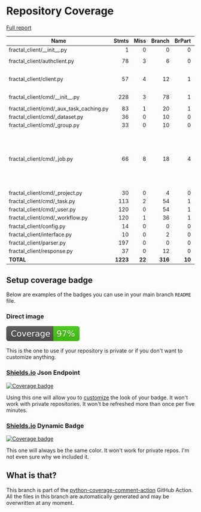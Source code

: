 # Repository Coverage

[Full report](https://htmlpreview.github.io/?https://github.com/fractal-analytics-platform/fractal-client/blob/python-coverage-comment-action-data/htmlcov/index.html)

| Name                                        |    Stmts |     Miss |   Branch |   BrPart |   Cover |   Missing |
|-------------------------------------------- | -------: | -------: | -------: | -------: | ------: | --------: |
| fractal\_client/\_\_init\_\_.py             |        1 |        0 |        0 |        0 |    100% |           |
| fractal\_client/authclient.py               |       78 |        3 |        6 |        0 |     96% | 38, 82-83 |
| fractal\_client/client.py                   |       57 |        4 |       12 |        1 |     93% |131-133, 137 |
| fractal\_client/cmd/\_\_init\_\_.py         |      228 |        3 |       78 |        1 |     99% |   282-284 |
| fractal\_client/cmd/\_aux\_task\_caching.py |       83 |        1 |       20 |        1 |     98% |       231 |
| fractal\_client/cmd/\_dataset.py            |       36 |        0 |       10 |        0 |    100% |           |
| fractal\_client/cmd/\_group.py              |       33 |        0 |       10 |        0 |    100% |           |
| fractal\_client/cmd/\_job.py                |       66 |        8 |       18 |        4 |     86% |81-92, 116-120, 139->141, 141->143, 143->147 |
| fractal\_client/cmd/\_project.py            |       30 |        0 |        4 |        0 |    100% |           |
| fractal\_client/cmd/\_task.py               |      113 |        2 |       54 |        1 |     98% |     60-61 |
| fractal\_client/cmd/\_user.py               |      120 |        0 |       54 |        1 |     99% |    78->87 |
| fractal\_client/cmd/\_workflow.py           |      120 |        1 |       36 |        1 |     99% |        96 |
| fractal\_client/config.py                   |       14 |        0 |        0 |        0 |    100% |           |
| fractal\_client/interface.py                |       10 |        0 |        2 |        0 |    100% |           |
| fractal\_client/parser.py                   |      197 |        0 |        0 |        0 |    100% |           |
| fractal\_client/response.py                 |       37 |        0 |       12 |        0 |    100% |           |
|                                   **TOTAL** | **1223** |   **22** |  **316** |   **10** | **98%** |           |


## Setup coverage badge

Below are examples of the badges you can use in your main branch `README` file.

### Direct image

[![Coverage badge](https://raw.githubusercontent.com/fractal-analytics-platform/fractal-client/python-coverage-comment-action-data/badge.svg)](https://htmlpreview.github.io/?https://github.com/fractal-analytics-platform/fractal-client/blob/python-coverage-comment-action-data/htmlcov/index.html)

This is the one to use if your repository is private or if you don't want to customize anything.

### [Shields.io](https://shields.io) Json Endpoint

[![Coverage badge](https://img.shields.io/endpoint?url=https://raw.githubusercontent.com/fractal-analytics-platform/fractal-client/python-coverage-comment-action-data/endpoint.json)](https://htmlpreview.github.io/?https://github.com/fractal-analytics-platform/fractal-client/blob/python-coverage-comment-action-data/htmlcov/index.html)

Using this one will allow you to [customize](https://shields.io/endpoint) the look of your badge.
It won't work with private repositories. It won't be refreshed more than once per five minutes.

### [Shields.io](https://shields.io) Dynamic Badge

[![Coverage badge](https://img.shields.io/badge/dynamic/json?color=brightgreen&label=coverage&query=%24.message&url=https%3A%2F%2Fraw.githubusercontent.com%2Ffractal-analytics-platform%2Ffractal-client%2Fpython-coverage-comment-action-data%2Fendpoint.json)](https://htmlpreview.github.io/?https://github.com/fractal-analytics-platform/fractal-client/blob/python-coverage-comment-action-data/htmlcov/index.html)

This one will always be the same color. It won't work for private repos. I'm not even sure why we included it.

## What is that?

This branch is part of the
[python-coverage-comment-action](https://github.com/marketplace/actions/python-coverage-comment)
GitHub Action. All the files in this branch are automatically generated and may be
overwritten at any moment.